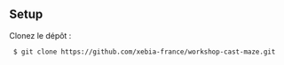 ## Setup

Clonez le dépôt :

     $ git clone https://github.com/xebia-france/workshop-cast-maze.git
